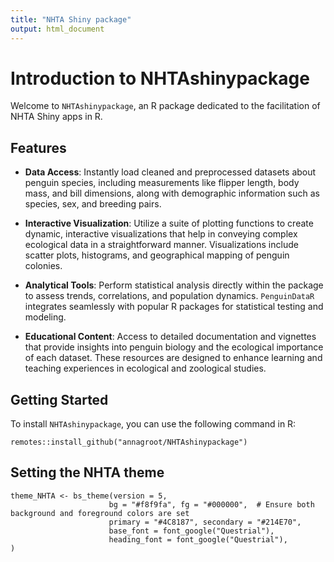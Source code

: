 ```yaml
---
title: "NHTA Shiny package"
output: html_document
---
```


# Introduction to NHTAshinypackage

Welcome to `NHTAshinypackage`, an R package dedicated to the facilitation of NHTA Shiny apps in R.

## Features

-   **Data Access**: Instantly load cleaned and preprocessed datasets about penguin species, including measurements like flipper length, body mass, and bill dimensions, along with demographic information such as species, sex, and breeding pairs.

-   **Interactive Visualization**: Utilize a suite of plotting functions to create dynamic, interactive visualizations that help in conveying complex ecological data in a straightforward manner. Visualizations include scatter plots, histograms, and geographical mapping of penguin colonies.

-   **Analytical Tools**: Perform statistical analysis directly within the package to assess trends, correlations, and population dynamics. `PenguinDataR` integrates seamlessly with popular R packages for statistical testing and modeling.

-   **Educational Content**: Access to detailed documentation and vignettes that provide insights into penguin biology and the ecological importance of each dataset. These resources are designed to enhance learning and teaching experiences in ecological and zoological studies.

## Getting Started

To install `NHTAshinypackage`, you can use the following command in R:


``` 
remotes::install_github("annagroot/NHTAshinypackage")
```

## Setting the NHTA theme

```
theme_NHTA <- bs_theme(version = 5,
                      bg = "#f8f9fa", fg = "#000000",  # Ensure both background and foreground colors are set
                      primary = "#4C8187", secondary = "#214E70",
                      base_font = font_google("Questrial"), 
                      heading_font = font_google("Questrial"), 
)
```
